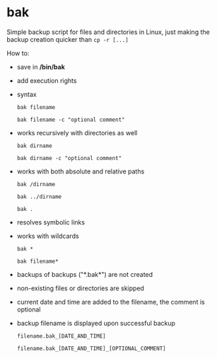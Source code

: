 # bak
Simple backup script for files and directories in Linux, just making the backup creation quicker than `cp -r [...]`

How to:
- save in **/bin/bak**
- add execution rights
- syntax

   `bak filename`

   `bak filename -c "optional comment"`

- works recursively with directories as well

   `bak dirname`

   `bak dirname -c "optional comment"`

- works with both absolute and relative paths

   `bak /dirname`

   `bak ../dirname`

   `bak .`

- resolves symbolic links
- works with wildcards
  
  `bak *`
  
  `bak filename*`
  
- backups of backups ("\*.bak*\") are not created
- non-existing files or directories are skipped
- current date and time are added to the filename, the comment is optional
- backup filename is displayed upon successful backup
  
   `filename.bak_[DATE_AND_TIME]`

   `filename.bak_[DATE_AND_TIME]_[OPTIONAL_COMMENT]`
  
